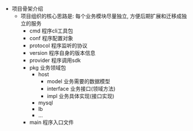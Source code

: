 - 项目骨架介绍
    - 项目组织的核心思路是: 每个业务模块尽量独立, 方便后期扩展和迁移成独立的服务
		- cmd        程序cli工具包
		- conf       程序配置对象
		- protocol   程序监听的协议
		- version    程序自身的版本信息
        - provider   程序调用sdk
		- pkg        业务领域包
            - host
                - model     业务需要的数据模型
                - interface 业务接口(领域方法)
                - impl      业务具体实现(接口实现)
            - mysql
            - lb
            - ...
		- main 程序入口文件